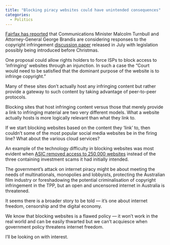 ```yaml
---
title: "Blocking piracy websites could have unintended consequences"
categories:
  - Politics
---
```

<a href="http://www.theage.com.au/digital-life/digital-life-news/online-piracy-websites-set-to-be-blocked-sources-20141117-11o8pz.html" target="_blank">Fairfax has reported</a> that Communications Minister Malcolm Turnbull and Attorney-General George Brandis are considering responses to the copyright infringement <a href="http://www.ag.gov.au/Consultations/Documents/Onlinecopyrightinfringement/FINAL%20-%20Online%20copyright%20infringement%20discussion%20paper%20-%20PDF.PDF" target="_blank">discussion paper</a> released in July with legislation possibly being introduced before Christmas.

One proposal could allow rights holders to force ISPs to block access to &#8216;infringing&#8217; websites through an injunction. In such a case the &#8220;Court would need to be satisfied that the dominant purpose of the website is to infringe copyright.&#8221;

Many of these sites don&#8217;t actually host any infringing content but rather provide a gateway to such content by taking advantage of peer-to-peer protocols.

Blocking sites that host infringing content versus those that merely provide a link to infringing material are two very different models. What a website actually hosts is more logically relevant than what they link to.

If we start blocking websites based on the content they &#8216;link&#8217; to, then couldn&#8217;t some of the most popular social media websites be in the firing line? What about the various cloud services?

An example of the technology difficulty in blocking websites was most evident when <a href="http://www.zdnet.com/au/asic-uses-internet-site-blocking-power-10-times-in-one-year-7000016371/" target="_blank">ASIC removed access to 250,000 websites</a> instead of the three containing investment scams it had initially intended.

The government&#8217;s attack on internet piracy might be about meeting the needs of multinationals, monopolies and lobbyists, protecting the Australian film industry or foreshadowing the potential criminalisation of copyright infringement in the TPP, but an open and uncensored internet in Australia is threatened.

It seems there is a broader story to be told &#8212; it&#8217;s one about internet freedom, censorship and the digital economy.

We know that blocking websites is a flawed policy &#8212; it won&#8217;t work in the real world and can be easily thwarted but we can&#8217;t acquiesce when government policy threatens internet freedom.

I&#8217;ll be looking on with interest.
